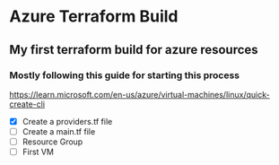 # Azure Terraform Build
## My first terraform build for azure resources

### Mostly following this guide for starting this process
https://learn.microsoft.com/en-us/azure/virtual-machines/linux/quick-create-cli

- [x] Create a providers.tf file 
- [ ] Create a main.tf file
- [ ] Resource Group
- [ ] First VM

